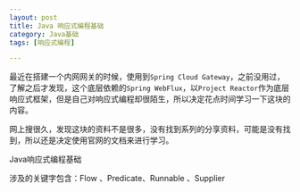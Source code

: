 ```yaml
---
layout: post
title: Java 响应式编程基础
category: Java基础
tags: [响应式编程]

---
```


最近在搭建一个内网网关的时候，使用到`Spring Cloud Gateway`，之前没用过，了解之后才发现，这个底层依赖的`Spring WebFlux`，以`Project Reactor`作为底层响应式框架，但是自己对响应式编程却很陌生，所以决定花点时间学习一下这块的内容。

网上搜很久，发现这块的资料不是很多，没有找到系列的分享资料，可能是没有找到，所以还是决定使用官网的文档来进行学习。

Java响应式编程基础

涉及的关键字包含：Flow 、Predicate、Runnable 、Supplier